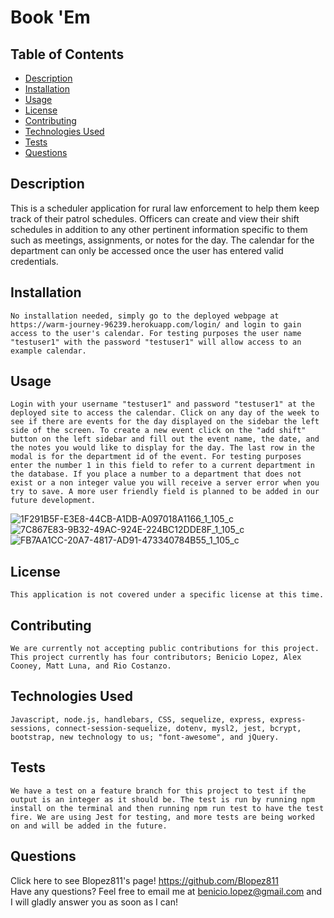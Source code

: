 # Book 'Em
  
  
  ## Table of Contents
  * [Description](https://github.com/Blopez811/schedule-app#description)
  * [Installation](https://github.com/Blopez811/schedule-app#installation)
  * [Usage](https://github.com/Blopez811/schedule-app#usage)
  * [License](https://github.com/Blopez811/schedule-app#license)
  * [Contributing](https://github.com/Blopez811/schedule-app#contributing)
  * [Technologies Used](https://github.com/Blopez811/schedule-app#technologies-used)
  * [Tests](https://github.com/Blopez811/schedule-app#tests)
  * [Questions](https://github.com/Blopez811/schedule-app#questions)

  ## Description
   This is a scheduler application for rural law enforcement to help them keep track of their patrol schedules. Officers can create and view their shift schedules in addition to any other pertinent information specific to them such as meetings, assignments, or notes for the day. The calendar for the department can only be accessed once the user has entered valid credentials.

  ## Installation
    No installation needed, simply go to the deployed webpage at https://warm-journey-96239.herokuapp.com/login/ and login to gain access to the user's calendar. For testing purposes the user name "testuser1" with the password "testuser1" will allow access to an example calendar.

  ## Usage
    Login with your username "testuser1" and password "testuser1" at the deployed site to access the calendar. Click on any day of the week to see if there are events for the day displayed on the sidebar the left side of the screen. To create a new event click on the "add shift" button on the left sidebar and fill out the event name, the date, and the notes you would like to display for the day. The last row in the modal is for the department id of the event. For testing purposes enter the number 1 in this field to refer to a current department in the database. If you place a number to a department that does not exist or a non integer value you will receive a server error when you try to save. A more user friendly field is planned to be added in our future development.
    
    
![1F291B5F-E3E8-44CB-A1DB-A097018A1166_1_105_c](https://user-images.githubusercontent.com/84877211/136722430-48bf0f42-21cb-4332-92f1-d326b99b4e7c.jpeg)
![7C867E83-9B32-49AC-924E-224BC12DDE8F_1_105_c](https://user-images.githubusercontent.com/84877211/136722526-e682bc5b-5dbd-447b-a54e-86287b68e838.jpeg)
![FB7AA1CC-20A7-4817-AD91-473340784B55_1_105_c](https://user-images.githubusercontent.com/84877211/136722547-beba5b6b-edb8-4170-bcc7-95015b9d6ec5.jpeg)

  ## License  
    This application is not covered under a specific license at this time.
  ## Contributing
    We are currently not accepting public contributions for this project. This project currently has four contributors; Benicio Lopez, Alex Cooney, Matt Luna, and Rio Costanzo.

  ## Technologies Used
    Javascript, node.js, handlebars, CSS, sequelize, express, express-sessions, connect-session-sequelize, dotenv, mysl2, jest, bcrypt, bootstrap, new technology to us; "font-awesome", and jQuery. 

  ## Tests
    We have a test on a feature branch for this project to test if the output is an integer as it should be. The test is run by running npm install on the terminal and then running npm run test to have the test fire. We are using Jest for testing, and more tests are being worked on and will be added in the future.

  ## Questions
  Click here to see Blopez811's page! https://github.com/Blopez811  
  Have any questions? Feel free to email me at benicio.lopez@gmail.com and I will gladly answer you as soon as I can!
